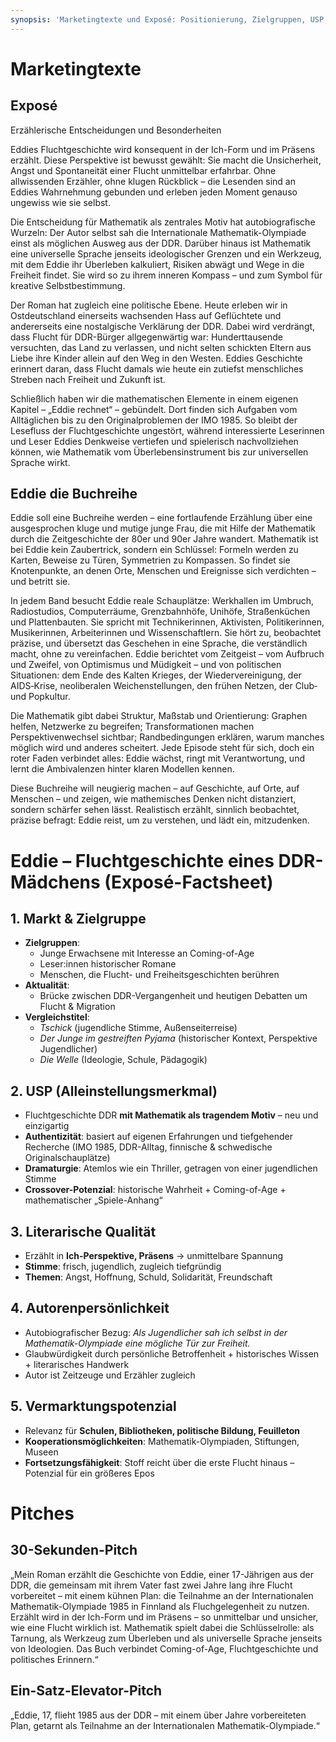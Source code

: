 ```yaml
---
synopsis: 'Marketingtexte und Exposé: Positionierung, Zielgruppen, USP, literarische Besonderheiten sowie 30‑Sekunden‑Pitch und Elevator‑Pitch zum Roman.'
---
```


# Marketingtexte

## Exposé

Erzählerische Entscheidungen und Besonderheiten

Eddies Fluchtgeschichte wird konsequent in der Ich-Form und im Präsens erzählt.
Diese Perspektive ist bewusst gewählt: Sie macht die Unsicherheit, Angst und
Spontaneität einer Flucht unmittelbar erfahrbar. Ohne allwissenden Erzähler,
ohne klugen Rückblick – die Lesenden sind an Eddies Wahrnehmung gebunden und
erleben jeden Moment genauso ungewiss wie sie selbst.

Die Entscheidung für Mathematik als zentrales Motiv hat autobiografische
Wurzeln: Der Autor selbst sah die Internationale Mathematik-Olympiade einst als
möglichen Ausweg aus der DDR. Darüber hinaus ist Mathematik eine universelle
Sprache jenseits ideologischer Grenzen und ein Werkzeug, mit dem Eddie ihr
Überleben kalkuliert, Risiken abwägt und Wege in die Freiheit findet. Sie wird
so zu ihrem inneren Kompass – und zum Symbol für kreative Selbstbestimmung.

Der Roman hat zugleich eine politische Ebene. Heute erleben wir in
Ostdeutschland einerseits wachsenden Hass auf Geflüchtete und andererseits eine
nostalgische Verklärung der DDR. Dabei wird verdrängt, dass Flucht für
DDR-Bürger allgegenwärtig war: Hunderttausende versuchten, das Land zu
verlassen, und nicht selten schickten Eltern aus Liebe ihre Kinder allein auf
den Weg in den Westen. Eddies Geschichte erinnert daran, dass Flucht damals wie
heute ein zutiefst menschliches Streben nach Freiheit und Zukunft ist.

Schließlich haben wir die mathematischen Elemente in einem eigenen Kapitel –
„Eddie rechnet“ – gebündelt. Dort finden sich Aufgaben vom Alltäglichen bis zu
den Originalproblemen der IMO 1985. So bleibt der Lesefluss der Fluchtgeschichte
ungestört, während interessierte Leserinnen und Leser Eddies Denkweise vertiefen
und spielerisch nachvollziehen können, wie Mathematik vom Überlebensinstrument
bis zur universellen Sprache wirkt.

## Eddie die Buchreihe

Eddie soll eine Buchreihe werden – eine fortlaufende Erzählung über eine
ausgesprochen kluge und mutige junge Frau, die mit Hilfe der Mathematik durch
die Zeitgeschichte der 80er und 90er Jahre wandert. Mathematik ist bei Eddie
kein Zaubertrick, sondern ein Schlüssel: Formeln werden zu Karten, Beweise zu
Türen, Symmetrien zu Kompassen. So findet sie Knotenpunkte, an denen Orte,
Menschen und Ereignisse sich verdichten – und betritt sie.

In jedem Band besucht Eddie reale Schauplätze: Werkhallen im Umbruch,
Radiostudios, Computerräume, Grenzbahnhöfe, Unihöfe, Straßenküchen und
Plattenbauten. Sie spricht mit Technikerinnen, Aktivisten, Politikerinnen,
Musikerinnen, Arbeiterinnen und Wissenschaftlern. Sie hört zu, beobachtet
präzise, und übersetzt das Geschehen in eine Sprache, die verständlich macht,
ohne zu vereinfachen. Eddie berichtet vom Zeitgeist – vom Aufbruch und Zweifel,
von Optimismus und Müdigkeit – und von politischen Situationen: dem Ende des
Kalten Krieges, der Wiedervereinigung, der AIDS‑Krise, neoliberalen
Weichenstellungen, den frühen Netzen, der Club‑ und Popkultur.

Die Mathematik gibt dabei Struktur, Maßstab und Orientierung: Graphen helfen,
Netzwerke zu begreifen; Transformationen machen Perspektivenwechsel sichtbar;
Randbedingungen erklären, warum manches möglich wird und anderes scheitert. Jede
Episode steht für sich, doch ein roter Faden verbindet alles: Eddie wächst,
ringt mit Verantwortung, und lernt die Ambivalenzen hinter klaren Modellen
kennen.

Diese Buchreihe will neugierig machen – auf Geschichte, auf Orte, auf Menschen –
und zeigen, wie mathemisches Denken nicht distanziert, sondern schärfer sehen
lässt. Realistisch erzählt, sinnlich beobachtet, präzise befragt: Eddie reist,
um zu verstehen, und lädt ein, mitzudenken.

# Eddie – Fluchtgeschichte eines DDR-Mädchens (Exposé-Factsheet)

## 1. Markt & Zielgruppe

- **Zielgruppen**:
  - Junge Erwachsene mit Interesse an Coming-of-Age
  - Leser:innen historischer Romane
  - Menschen, die Flucht- und Freiheitsgeschichten berühren
- **Aktualität**:
  - Brücke zwischen DDR-Vergangenheit und heutigen Debatten um Flucht & Migration
- **Vergleichstitel**:
  - *Tschick* (jugendliche Stimme, Außenseiterreise)
  - *Der Junge im gestreiften Pyjama* (historischer Kontext, Perspektive Jugendlicher)
  - *Die Welle* (Ideologie, Schule, Pädagogik)

## 2. USP (Alleinstellungsmerkmal)

- Fluchtgeschichte DDR **mit Mathematik als tragendem Motiv** – neu und einzigartig
- **Authentizität**: basiert auf eigenen Erfahrungen und tiefgehender Recherche (IMO 1985, DDR-Alltag, finnische & schwedische Originalschauplätze)
- **Dramaturgie**: Atemlos wie ein Thriller, getragen von einer jugendlichen Stimme
- **Crossover-Potenzial**: historische Wahrheit + Coming-of-Age + mathematischer „Spiele-Anhang“

## 3. Literarische Qualität

- Erzählt in **Ich-Perspektive, Präsens** → unmittelbare Spannung
- **Stimme**: frisch, jugendlich, zugleich tiefgründig
- **Themen**: Angst, Hoffnung, Schuld, Solidarität, Freundschaft

## 4. Autorenpersönlichkeit

- Autobiografischer Bezug: *Als Jugendlicher sah ich selbst in der Mathematik-Olympiade eine mögliche Tür zur Freiheit.*
- Glaubwürdigkeit durch persönliche Betroffenheit + historisches Wissen + literarisches Handwerk
- Autor ist Zeitzeuge und Erzähler zugleich

## 5. Vermarktungspotenzial

- Relevanz für **Schulen, Bibliotheken, politische Bildung, Feuilleton**
- **Kooperationsmöglichkeiten**: Mathematik-Olympiaden, Stiftungen, Museen
- **Fortsetzungsfähigkeit**: Stoff reicht über die erste Flucht hinaus – Potenzial für ein größeres Epos

# Pitches

## 30-Sekunden-Pitch

„Mein Roman erzählt die Geschichte von Eddie, einer 17-Jährigen aus der DDR, die
gemeinsam mit ihrem Vater fast zwei Jahre lang ihre Flucht vorbereitet – mit
einem kühnen Plan: die Teilnahme an der Internationalen Mathematik-Olympiade
1985 in Finnland als Fluchgelegenheit zu nutzen. Erzählt wird in der Ich-Form
und im Präsens – so unmittelbar und unsicher, wie eine Flucht wirklich ist.
Mathematik spielt dabei die Schlüsselrolle: als Tarnung, als Werkzeug zum
Überleben und als universelle Sprache jenseits von Ideologien. Das Buch
verbindet Coming-of-Age, Fluchtgeschichte und politisches Erinnern.“

## Ein-Satz-Elevator-Pitch

„Eddie, 17, flieht 1985 aus der DDR – mit einem über Jahre vorbereiteten Plan,
getarnt als Teilnahme an der Internationalen Mathematik-Olympiade.“
